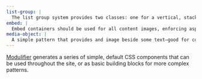 ```yaml
---
list-group: |
  The list group system provides two classes: one for a vertical, stacking group of list items; and another for a horizontal, side-by-side group of list items.
embed: |
  Embed containers should be used for all content images, enforcing aspect ratios but also giving browsers a placeholder for the graphic before it loads to prevent unnecessary text reflows.
media-object: |
  A simple pattern that provides and image beside some text—good for comments with avatars and many other situations. Will usually be combined into larger patterns.
---
```


[Modulifier](https://modulifier.web-dev.tools) generates a series of simple, default CSS components that can be used throughout the site, or as basic building blocks for more complex patterns.
